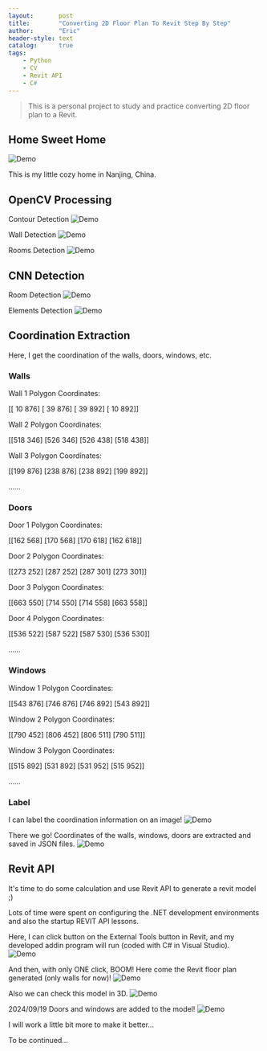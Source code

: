```yaml
---
layout:       post
title:        "Converting 2D Floor Plan To Revit Step By Step"
author:       "Eric"
header-style: text
catalog:      true
tags:
    - Python
    - CV
    - Revit API
    - C#
---
```


> This is a personal project to study and practice converting 2D floor plan to a Revit.

## Home Sweet Home ##
![Demo](/img/myhome.png)

This is my little cozy home in Nanjing, China.

## OpenCV Processing ##
Contour Detection
![Demo](/img/cv-contour.png)

Wall Detection
![Demo](/img/cv-walls.png)

Rooms Detection
![Demo](/img/cv-rooms.png)

## CNN Detection ##
Room Detection
![Demo](/img/room_segmentation.png)

Elements Detection 
![Demo](/img/icon_segmentation.png)

## Coordination Extraction ##
Here, I get the coordination of the walls, doors, windows, etc. 

### Walls ###
Wall 1 Polygon Coordinates:

[[ 10 876]
 [ 39 876]
 [ 39 892]
 [ 10 892]]
 
Wall 2 Polygon Coordinates:

[[518 346]
 [526 346]
 [526 438]
 [518 438]]
 
Wall 3 Polygon Coordinates:

[[199 876]
 [238 876]
 [238 892]
 [199 892]]
 
……

### Doors ###
Door 1 Polygon Coordinates:

[[162 568]
 [170 568]
 [170 618]
 [162 618]]
 
Door 2 Polygon Coordinates:

[[273 252]
 [287 252]
 [287 301]
 [273 301]]
 
Door 3 Polygon Coordinates:

[[663 550]
 [714 550]
 [714 558]
 [663 558]]
 
Door 4 Polygon Coordinates:

[[536 522]
 [587 522]
 [587 530]
 [536 530]]
 
……

### Windows ###
Window 1 Polygon Coordinates:

[[543 876]
 [746 876]
 [746 892]
 [543 892]]
 
Window 2 Polygon Coordinates:

[[790 452]
 [806 452]
 [806 511]
 [790 511]]
 
Window 3 Polygon Coordinates:

[[515 892]
 [531 892]
 [531 952]
 [515 952]]
 
 ……

### Label ###
I can label the coordination information on an image!
![Demo](/img/polygon_label.png)

There we go! Coordinates of the walls, windows, doors are extracted and saved in JSON files. 
![Demo](/img/coordinates.png)


## Revit API ##
It's time to do some calculation and use Revit API to generate a revit model ;)

Lots of time were spent on configuring the .NET development environments and also the startup REVIT API lessons.

Here, I can click button on the External Tools button in Revit, and my developed addin program will run (coded with C# in Visual Studio).  
![Demo](/img/addin.png)

And then, with only ONE click, BOOM! Here come the Revit floor plan generated (only walls for now)!
![Demo](/img/revit-floorplan.png)

Also we can check this model in 3D.
![Demo](/img/revit-3d-rough.png)

2024/09/19 Doors and windows are added to the model!
![Demo](/img/revit-3d-with-doors-wins.png)

I will work a little bit more to make it better...

To be continued…
